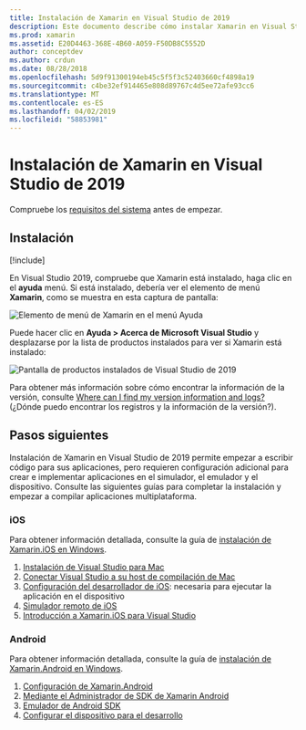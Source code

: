 ```yaml
---
title: Instalación de Xamarin en Visual Studio de 2019
description: Este documento describe cómo instalar Xamarin en Visual Studio de 2019. Se explican los requisitos, el proceso de instalación y la comprobación de la instalación.
ms.prod: xamarin
ms.assetid: E20D4463-368E-4B60-A059-F50DB8C5552D
author: conceptdev
ms.author: crdun
ms.date: 08/28/2018
ms.openlocfilehash: 5d9f91300194eb45c5f5f3c52403660cf4898a19
ms.sourcegitcommit: c4be32ef914465e808d89767c4d5ee72afe93cc6
ms.translationtype: MT
ms.contentlocale: es-ES
ms.lasthandoff: 04/02/2019
ms.locfileid: "58853981"
---
```

# <a name="installing-xamarin-in-visual-studio-2019"></a>Instalación de Xamarin en Visual Studio de 2019

<a name="requirements" />

Compruebe los [requisitos del sistema](~/cross-platform/get-started/requirements.md) antes de empezar.

## <a name="installation"></a>Instalación

[!include[](~/cross-platform/includes/install-xamarin-windows.md)]

En Visual Studio 2019, compruebe que Xamarin está instalado, haga clic en el **ayuda** menú. Si está instalado, debería ver el elemento de menú **Xamarin**, como se muestra en esta captura de pantalla:

![Elemento de menú de Xamarin en el menú Ayuda](windows-images/12-xamarin-menu-item.png "Elemento de menú de Xamarin en el menú Ayuda")

Puede hacer clic en **Ayuda > Acerca de Microsoft Visual Studio** y desplazarse por la lista de productos instalados para ver si Xamarin está instalado:

![Pantalla de productos instalados de Visual Studio de 2019](windows-images/13-xamarin-is-installed.png "pantalla de productos instalados de Visual Studio de 2019")

Para obtener más información sobre cómo encontrar la información de la versión, consulte [Where can I find my version information and logs?](~/cross-platform/troubleshooting/questions/version-logs.md) (¿Dónde puedo encontrar los registros y la información de la versión?).

## <a name="next-steps"></a>Pasos siguientes

Instalación de Xamarin en Visual Studio de 2019 permite empezar a escribir código para sus aplicaciones, pero requieren configuración adicional para crear e implementar aplicaciones en el simulador, el emulador y el dispositivo. Consulte las siguientes guías para completar la instalación y empezar a compilar aplicaciones multiplataforma.

### <a name="ios"></a>iOS

Para obtener información detallada, consulte la guía de [instalación de Xamarin.iOS en Windows](~/ios/get-started/installation/windows/index.md). 

1. [Instalación de Visual Studio para Mac](https://docs.microsoft.com/visualstudio/mac/installation)
2. [Conectar Visual Studio a su host de compilación de Mac](~/ios/get-started/installation/windows/connecting-to-mac/index.md)
3. [Configuración del desarrollador de iOS](~/ios/get-started/installation/device-provisioning/index.md): necesaria para ejecutar la aplicación en el dispositivo
5. [Simulador remoto de iOS](~/tools/ios-simulator/index.md)
6. [Introducción a Xamarin.iOS para Visual Studio](~/ios/get-started/installation/windows/introduction-to-xamarin-ios-for-visual-studio.md)

### <a name="android"></a>Android

Para obtener información detallada, consulte la guía de [instalación de Xamarin.Android en Windows](~/android/get-started/installation/windows.md).

1. [Configuración de Xamarin.Android](~/android/get-started/installation/windows.md#configuration)
2. [Mediante el Administrador de SDK de Xamarin Android](~/android/get-started/installation/android-sdk.md?ide=vs)
3. [Emulador de Android SDK](~/android/get-started/installation/android-emulator/index.md)
4. [Configurar el dispositivo para el desarrollo](~/android/get-started/installation/set-up-device-for-development.md)
